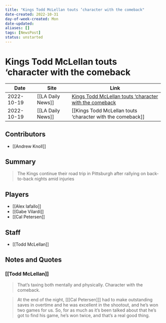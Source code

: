 ```yaml
---
title: "Kings Todd McLellan touts ‘character with the comeback"
date-created: 2022-10-31
day-of-week-created: Mon
date-updated: 
aliases: []
tags: [NewsPost]
status: unstarted
---
```


# Kings Todd McLellan touts ‘character with the comeback

| Date       | Site              | Link                                                                                                                                                  |
| ---------- | ----------------- | ----------------------------------------------------------------------------------------------------------------------------------------------------- |
| 2022-10-19 | [[LA Daily News]] | [Kings Todd McLellan touts ‘character with the comeback](https://www.dailynews.com/2022/10/19/kings-todd-mclellan-touts-character-with-the-comeback/) |
| 2022-10-19 | [[LA Daily News]] | [[Kings Todd McLellan touts ‘character with the comeback]]                                                                                            |

## Contributors
- [[Andrew Knoll]]


## Summary
> The Kings continue their road trip in Pittsburgh after rallying on back-to-back nights amid injuries


## Players
- [[Alex Iafallo]]
- [[Gabe Vilardi]]
- [[Cal Petersen]]


## Staff
- [[Todd McLellan]]


## Notes and Quotes
### [[Todd McLellan]]
> That’s taxing both mentally and physically. Character with the comeback.

> At the end of the night, \[[[Cal Petersen]]] had to make outstanding saves in overtime and he was excellent in the shootout, and he’s won two games for us. So, for as much as it’s been talked about that he’s got to find his game, he’s won twice, and that’s a real good thing.

